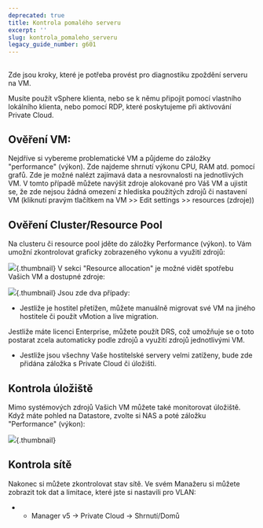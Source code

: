 ```yaml
---
deprecated: true
title: Kontrola pomalého serveru
excerpt: ''
slug: kontrola_pomaleho_serveru
legacy_guide_number: g601
---
```



## 
Zde jsou kroky, které je potřeba provést pro diagnostiku zpoždění serveru na VM.

Musíte použít vSphere klienta, nebo se k němu připojit pomocí vlastního lokálního klienta, nebo pomocí RDP, které poskytujeme při aktivování Private Cloud.


## Ověření VM:
Nejdříve si vybereme problematické VM a půjdeme do záložky "performance" (výkon). Zde najdeme shrnutí výkonu CPU, RAM atd. pomocí grafů.
Zde je možné nalézt zajímavá data a nesrovnalosti na jednotlivých VM.
V tomto případě můžete navýšit zdroje alokované pro Váš VM a ujistit se, že zde nejsou žádná omezení z hlediska použitých zdrojů či nastavení VM (kliknutí pravým tlačítkem na VM >> Edit settings >> resources (zdroje))


## Ověření Cluster/Resource Pool
Na clusteru či resource pool jděte do záložky Performance (výkon). to Vám umožní zkontrolovat graficky zobrazeného vykonu a využití zdrojů:

![](images/img_95.jpg){.thumbnail}
V sekci "Resource allocation" je možné vidět spotřebu Vašich VM a dostupné zdroje:

![](images/img_96.jpg){.thumbnail}
Jsou zde dva případy:

- Jestliže je hostitel přetížen, můžete manuálně migrovat své VM na jiného hostitele či použít vMotion a live migration.


Jestliže máte licenci Enterprise, můžete použít DRS, což umožňuje se o toto postarat zcela automaticky podle zdrojů a využití zdrojů jednotlivými VM.


- Jestliže jsou všechny Vaše hostitelské servery velmi zatíženy, bude zde přidána záložka s Private Cloud či úložišti.




## Kontrola úložiště
Mimo systémových zdrojů Vašich VM můžete také monitorovat úložiště. Když máte pohled na Datastore, zvolte si NAS a poté záložku "Performance" (výkon):

![](images/img_97.jpg){.thumbnail}


## Kontrola sítě
Nakonec si můžete zkontrolovat stav sítě. Ve svém Manažeru si můžete zobrazit tok dat a limitace, které jste si nastavili pro VLAN:


- - Manager v5 -> Private Cloud -> Shrnutí/Domů




